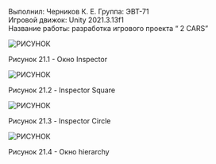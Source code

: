 Выполнил: Черников К. Е. 
Группа: ЭВТ-71  
Игровой движок: Unity 2021.3.13f1  
Название работы: разработка игрового проекта “ 2 CARS”




![РИСУНОК](https://gspics.org/images/2022/12/03/0XeRcJ.png)  

Рисунок 21.1 - Окно Inspector

![РИСУНОК](https://gspics.org/images/2022/12/03/0XeSge.png)  

Рисунок 21.2 - Inspector Square

![РИСУНОК](https://gspics.org/images/2022/12/03/0XeaZX.png)  

Рисунок 21.3 - Inspector Circle

![РИСУНОК](https://gspics.org/images/2022/12/03/0XeoVi.png)  

Рисунок 21.4 - Окно hierarchy 
